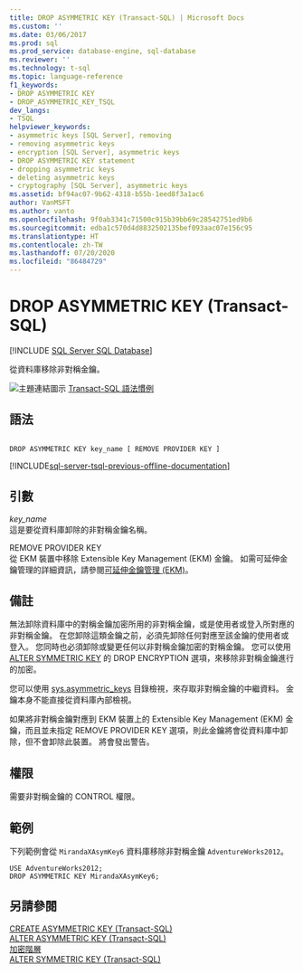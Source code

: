 ```yaml
---
title: DROP ASYMMETRIC KEY (Transact-SQL) | Microsoft Docs
ms.custom: ''
ms.date: 03/06/2017
ms.prod: sql
ms.prod_service: database-engine, sql-database
ms.reviewer: ''
ms.technology: t-sql
ms.topic: language-reference
f1_keywords:
- DROP ASYMMETRIC KEY
- DROP_ASYMMETRIC_KEY_TSQL
dev_langs:
- TSQL
helpviewer_keywords:
- asymmetric keys [SQL Server], removing
- removing asymmetric keys
- encryption [SQL Server], asymmetric keys
- DROP ASYMMETRIC KEY statement
- dropping asymmetric keys
- deleting asymmetric keys
- cryptography [SQL Server], asymmetric keys
ms.assetid: bf94ac07-9b62-4318-b55b-1eed8f3a1ac6
author: VanMSFT
ms.author: vanto
ms.openlocfilehash: 9f0ab3341c71500c915b39bb69c28542751ed9b6
ms.sourcegitcommit: edba1c570d4d8832502135bef093aac07e156c95
ms.translationtype: HT
ms.contentlocale: zh-TW
ms.lasthandoff: 07/20/2020
ms.locfileid: "86484729"
---
```

# <a name="drop-asymmetric-key-transact-sql"></a>DROP ASYMMETRIC KEY (Transact-SQL)
[!INCLUDE [SQL Server SQL Database](../../includes/applies-to-version/sql-asdb.md)]

  從資料庫移除非對稱金鑰。  
  
 ![主題連結圖示](../../database-engine/configure-windows/media/topic-link.gif "主題連結圖示") [Transact-SQL 語法慣例](../../t-sql/language-elements/transact-sql-syntax-conventions-transact-sql.md)  
  
## <a name="syntax"></a>語法  
  
```  
  
DROP ASYMMETRIC KEY key_name [ REMOVE PROVIDER KEY ]  
```  
  
[!INCLUDE[sql-server-tsql-previous-offline-documentation](../../includes/sql-server-tsql-previous-offline-documentation.md)]

## <a name="arguments"></a>引數
 *key_name*  
 這是要從資料庫卸除的非對稱金鑰名稱。  
  
 REMOVE PROVIDER KEY  
 從 EKM 裝置中移除 Extensible Key Management (EKM) 金鑰。 如需可延伸金鑰管理的詳細資訊，請參閱[可延伸金鑰管理 &#40;EKM&#41;](../../relational-databases/security/encryption/extensible-key-management-ekm.md)。  
  
## <a name="remarks"></a>備註  
 無法卸除資料庫中的對稱金鑰加密所用的非對稱金鑰，或是使用者或登入所對應的非對稱金鑰。 在您卸除這類金鑰之前，必須先卸除任何對應至該金鑰的使用者或登入。 您同時也必須卸除或變更任何以非對稱金鑰加密的對稱金鑰。 您可以使用 [ALTER SYMMETRIC KEY](../../t-sql/statements/alter-symmetric-key-transact-sql.md) 的 DROP ENCRYPTION 選項，來移除非對稱金鑰進行的加密。  
  
 您可以使用 [sys.asymmetric_keys](../../relational-databases/system-catalog-views/sys-asymmetric-keys-transact-sql.md) 目錄檢視，來存取非對稱金鑰的中繼資料。 金鑰本身不能直接從資料庫內部檢視。  
  
 如果將非對稱金鑰對應到 EKM 裝置上的 Extensible Key Management (EKM) 金鑰，而且並未指定 REMOVE PROVIDER KEY 選項，則此金鑰將會從資料庫中卸除，但不會卸除此裝置。 將會發出警告。  
  
## <a name="permissions"></a>權限  
 需要非對稱金鑰的 CONTROL 權限。  
  
## <a name="examples"></a>範例  
 下列範例會從 `MirandaXAsymKey6` 資料庫移除非對稱金鑰 `AdventureWorks2012`。  
  
```  
USE AdventureWorks2012;  
DROP ASYMMETRIC KEY MirandaXAsymKey6;  
```  
  
## <a name="see-also"></a>另請參閱  
 [CREATE ASYMMETRIC KEY &#40;Transact-SQL&#41;](../../t-sql/statements/create-asymmetric-key-transact-sql.md)   
 [ALTER ASYMMETRIC KEY &#40;Transact-SQL&#41;](../../t-sql/statements/alter-asymmetric-key-transact-sql.md)   
 [加密階層](../../relational-databases/security/encryption/encryption-hierarchy.md)   
 [ALTER SYMMETRIC KEY &#40;Transact-SQL&#41;](../../t-sql/statements/alter-symmetric-key-transact-sql.md)  
  
  
